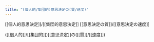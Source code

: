 ```yaml
---
title: "(個人的/集団的)意思決定の(質/速度)"
---
```


[[個人的意思決定]]/[[集団的意思決定]]
[[意思決定の質]]/[[意思決定の速度]]

([[個人的]]/[[集団的]])[[意思決定]]の([[質]]/[[速度]])
